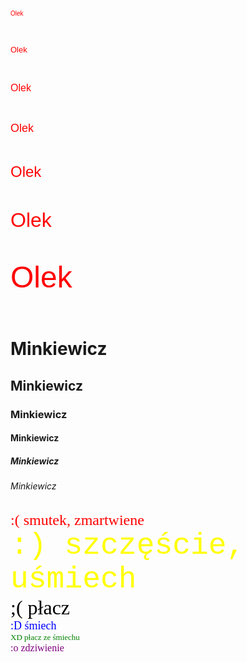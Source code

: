  <html lang="pl-PL">
  <html>
     <head>
       <meta charset="utf-8">
       <title> Olek Minkiewicz </title>
     </head>
 <body>
<p align="left"> <font color="red" size="1" face="Arial">Olek</font> </p> <br>
<p align="left"> <font color="red" size="2" face="Arial">Olek</font> </p> <br>
<p align="left"> <font color="red" size="3" face="Arial">Olek</font> </p> <br>
<p align="left"> <font color="red" size="4" face="Arial">Olek</font> </p> <br>
<p align="left"> <font color="red" size="5" face="Arial">Olek</font> </p> <br>
<p align="left"> <font color="red" size="6" face="Arial">Olek</font> </p> <br>
<p align="left"> <font color="red" size="7" face="Arial">Olek</font> </p> <br>
<h1>Minkiewicz</h1>
<h2>Minkiewicz</h2>
<h3>Minkiewicz</h3>
<h4>Minkiewicz</h4>
<h5>Minkiewicz</h5>
<h6>Minkiewicz</h6>
<font color="red" size="5" face="Verdana">:( smutek, zmartwiene</font> <br>
<font color="yellow" size="7" face="Courier New">:) szczęście, uśmiech</font> <br>
<font color="black" size="6" face="Times New Roman">;( płacz</font> <br>
<font color="blue" size="4" face="Times New Roman">:D śmiech</font> <br>
<font color="green" size="2" face="Times New Roman">XD płacz ze śmiechu</font> <br>
<font color="purple" size="3" face="Verdana">:o zdziwienie</font> <br>
 </body>
</html>
